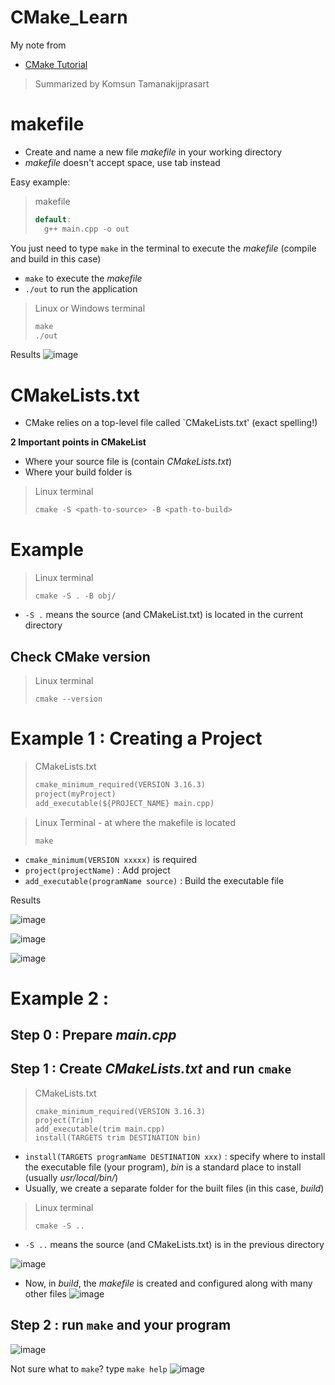 # CMake_Learn

My note from 

- [CMake Tutorial](https://www.youtube.com/watch?v=nlKcXPUJGwA&list=PLalVdRk2RC6o5GHu618ARWh0VO0bFlif4&ab_channel=Code%2CTech%2CandTutorials)


> Summarized by Komsun Tamanakijprasart

# makefile
- Create and name a new file _makefile_ in your working directory
- _makefile_ doesn't accept space, use tab instead

Easy example:
> makefile
> ```cpp
> default:
> 	g++ main.cpp -o out
> ```

You just need to type `make` in the terminal to execute the _makefile_ (compile and build in this case)
- `make` to execute the _makefile_
- `./out` to run the application
> Linux or Windows terminal
> ``` cpp
> make
> ./out
> ```

Results
![image](https://github.com/komxun/CMake_Learn/assets/133139057/41dd09e5-ab08-4d2f-b291-263b21a0b482)


# CMakeLists.txt
- CMake relies on a top-level file called `CMakeLists.txt' (exact spelling!)

**2 Important points in CMakeList**
- Where your source file is (contain _CMakeLists.txt_)
- Where your build folder is
> Linux terminal
> ```cpp
> cmake -S <path-to-source> -B <path-to-build>
> ```

# Example 
> Linux terminal
> ```
> cmake -S . -B obj/
> ```
- `-S .` means the source (and CMakeList.txt) is located in the current directory
## Check CMake version
> Linux terminal
> ```
> cmake --version
> ```

# Example 1 : Creating a Project
> CMakeLists.txt
> ```txt
> cmake_minimum_required(VERSION 3.16.3)
> project(myProject)
> add_executable(${PROJECT_NAME} main.cpp)
> ```

> Linux Terminal - at where the makefile is located
> ```
> make
> ```

- `cmake_minimum(VERSION xxxxx)` is required
- `project(projectName)` : Add project
- `add_executable(programName source)` : Build the executable file

Results

![image](https://github.com/komxun/CMake_Learn/assets/133139057/31bf955b-f8ae-43ff-a1f2-c2898ca66935)

![image](https://github.com/komxun/CMake_Learn/assets/133139057/1b9c5f6e-2120-434d-9c7e-6a225bd568ed)

![image](https://github.com/komxun/CMake_Learn/assets/133139057/02e7fa9d-0b5a-47b3-9390-09d6e52a5e12)

# Example 2 : 
## Step 0 : Prepare _main.cpp_
## Step 1 : Create _CMakeLists.txt_ and run `cmake`
> CMakeLists.txt
> ```
> cmake_minimum_required(VERSION 3.16.3)
> project(Trim)
> add_executable(trim main.cpp)
> install(TARGETS trim DESTINATION bin)
> ```

- `install(TARGETS programName DESTINATION xxx)` : specify where to install the executable file (your program), _bin_ is a standard place to install (usually _usr/local/bin/_)
- Usually, we create a separate folder for the built files (in this case, _build_)
> Linux terminal
> ```
> cmake -S ..
> ```
- `-S ..` means the source (and CMakeLists.txt) is in the previous directory

![image](https://github.com/komxun/CMake_Learn/assets/133139057/a272dd15-1615-472c-bc6a-715ae9e2d8e1)

- Now, in _build_, the _makefile_ is created and configured along with many other files
![image](https://github.com/komxun/CMake_Learn/assets/133139057/78b757e8-cc72-4d4f-9404-26a04be2fd80)

## Step 2 : run `make` and your program
![image](https://github.com/komxun/CMake_Learn/assets/133139057/0910e4ff-34d9-438e-bb6f-658bf3c34f3f)


Not sure what to `make`? type `make help`
![image](https://github.com/komxun/CMake_Learn/assets/133139057/e21a02a5-1b42-4679-ac1c-ec8f100eb8b5)



